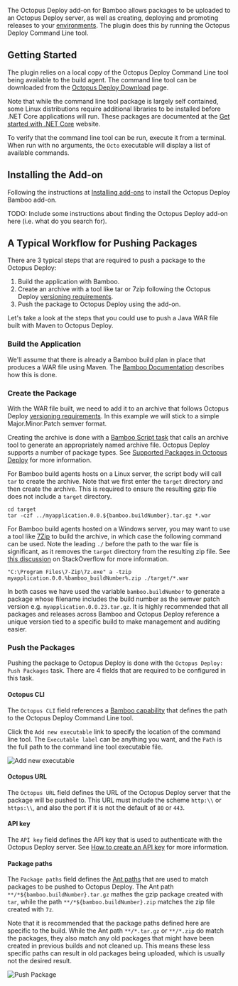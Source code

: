 The Octopus Deploy add-on for Bamboo allows packages to be uploaded to an Octopus Deploy server, as well as creating, deploying and promoting releases to your [environments](https://octopus.com/docs/key-concepts/environments). The plugin does this by running the Octopus Deploy Command Line tool.

## Getting Started

The plugin relies on a local copy of the Octopus Deploy Command Line tool being available to the build agent. The command line tool can be downloaded from the [Octopus Deploy Download](https://octopus.com/docs/api-and-integration/octo.exe-command-line) page.

Note that while the command line tool package is largely self contained, some Linux distributions require additional libraries to be installed before .NET Core applications will run. These packages are documented at the [Get started with .NET Core](https://www.microsoft.com/net/core) website.

To verify that the command line tool can be run, execute it from a terminal. When run with no arguments, the `Octo` executable will display a list of available commands.

## Installing the Add-on

Following the instructions at [Installing add-ons](https://confluence.atlassian.com/display/UPM/Installing+add-ons) to install the Octopus Deploy Bamboo add-on.

TODO: Include some instructions about finding the Octopus Deploy add-on here (i.e. what do you search for).

## A Typical Workflow for Pushing Packages

There are 3 typical steps that are required to push a package to the Octopus Deploy:

1. Build the application with Bamboo.
2. Create an archive with a tool like tar or 7zip following the Octopus Deploy [versioning requirements](https://octopus.com/docs/packaging-applications/versioning-in-octopus-deploy).
3. Push the package to Octopus Deploy using the add-on.

Let's take a look at the steps that you could use to push a Java WAR file built with Maven to Octopus Deploy.

### Build the Application
We'll assume that there is already a Bamboo build plan in place that produces a WAR file using Maven. The [Bamboo Documentation](https://confluence.atlassian.com/bamboo/maven-289277038.html) describes how this is done.

### Create the Package
With the WAR file built, we need to add it to an archive that follows Octopus Deploy [versioning requirements](https://octopus.com/docs/packaging-applications/versioning-in-octopus-deploy). In this example we will stick to a simple Major.Minor.Patch semver
format.

Creating the archive is done with a [Bamboo Script task](https://confluence.atlassian.com/bamboo/script-289277046.html) that calls an archive tool to generate an appropriately named archive file. Octopus Deploy supports a number of package types. See [Supported Packages in Octopus Deploy](https://octopus.com/docs/packaging-applications/supported-packages) for more information.

For Bamboo build agents hosts on a Linux server, the script body will call `tar` to create the archive. Note that we first enter the `target` directory and then create the archive. This is required to ensure the resulting gzip file does not include a `target` directory.

```
cd target
tar -czf ../myapplication.0.0.${bamboo.buildNumber}.tar.gz *.war
```

For Bamboo build agents hosted on a Windows server, you may want to use a tool like [7Zip](http://www.7-zip.org/download.html) to build the archive, in which case the following command can be used. Note the leading `./` before the path to the war file is significant, as it removes the `target` directory from the resulting zip file. See [this discussion](https://stackoverflow.com/questions/10753667/compressing-only-files-using-7z-without-preserving-the-path) on StackOverflow for more information.

```
"C:\Program Files\7-Zip\7z.exe" a -tzip myapplication.0.0.%bamboo_buildNumber%.zip ./target/*.war
```

In both cases we have used the variable `bamboo.buildNumber` to generate a package whose filename includes the build number as the semver patch version e.g. `myapplication.0.0.23.tar.gz`. It is highly recommended that all packages and releases across Bamboo and Octopus Deploy reference a unique version tied to a specific build to make management and auditing easier.

### Push the Packages

Pushing the package to Octopus Deploy is done with the `Octopus Deploy: Push Packages` task. There are 4 fields that are required to be configured in this task.


#### Octopus CLI
The `Octopus CLI` field references a [Bamboo capability](https://confluence.atlassian.com/bamboo/capability-289277445.html) that defines the path to the Octopus Deploy Command Line tool.

Click the `Add new executable` link to specify the location of the command line tool. The `Executable label` can be anything you want, and the `Path` is the full path to the command line tool executable file.

![Add new executable](https://github.com/OctopusDeploy/Octopus-Bamboo/blob/master/docs/Executable.PNG?raw=true)

#### Octopus URL

The `Octopus URL` field defines the URL of the Octopus Deploy server that the package will be pushed to. This URL must include the scheme `http:\\` or `https:\\`, and also the port if it is not the default of `80` or `443`.

#### API key

The `API key` field defines the API key that is used to authenticate with the Octopus Deploy server. See [How to create an API key](https://octopus.com/docs/how-to/how-to-create-an-api-key) for more information.

#### Package paths

The `Package paths` field defines the [Ant paths](https://ant.apache.org/manual/dirtasks.html) that are used to match packages to be pushed to Octopus Deploy. The Ant path `**/*${bamboo.buildNumber}.tar.gz` mathes the gzip package created with `tar`, while the path `**/*${bamboo.buildNumber}.zip` matches the zip file created with `7z`.

Note that it is recommended that the package paths defined here are specific to the build. While the Ant path `**/*.tar.gz` or `**/*.zip` do match the packages, they also match any old packages that might have been created in previous builds and not cleaned up. This means these less specific paths can result in old packages being uploaded, which is usually not the desired result.

![Push Package](https://github.com/OctopusDeploy/Octopus-Bamboo/blob/master/docs/PushPackage.PNG?raw=true)

